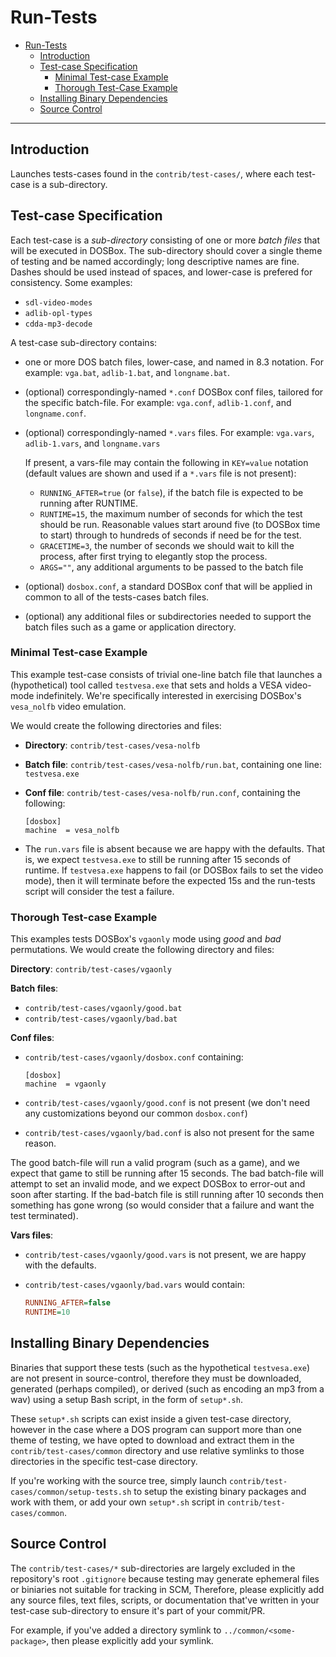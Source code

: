 # Run-Tests

- [Run-Tests](#run-tests)
  - [Introduction](#introduction)
  - [Test-case Specification](#test-case-specification)
    - [Minimal Test-case Example](#minimal-test-case-example)
    - [Thorough Test-Case Example](#thorough-test-case-example)
  - [Installing Binary Dependencies](#installing-binary-dependencies)
  - [Source Control](#source-control)

---

## Introduction

Launches tests-cases found in the `contrib/test-cases/`, where each
test-case is a sub-directory.

## Test-case Specification

Each test-case is a *sub-directory* consisting of one or more *batch files*
that will be executed in DOSBox. The sub-directory should cover a single
theme of testing and be named accordingly; long descriptive names are fine.
Dashes should be used instead of spaces, and lower-case is prefered for
consistency. Some examples:

- `sdl-video-modes`
- `adlib-opl-types`
- `cdda-mp3-decode`

A test-case sub-directory contains:

- one or more DOS batch files, lower-case, and named in 8.3 notation. For
  example: `vga.bat`, `adlib-1.bat`, and `longname.bat`.
- (optional) correspondingly-named `*.conf` DOSBox conf files, tailored for
  the specific batch-file. For example: `vga.conf`, `adlib-1.conf`, and `longname.conf`.
- (optional) correspondingly-named `*.vars` files.
  For example: `vga.vars`, `adlib-1.vars`, and `longname.vars`

  If present, a vars-file may contain the following in `KEY=value` notation
  (default values are shown and used if a `*.vars` file is not present):
  - `RUNNING_AFTER=true` (or `false`), if the batch file is expected to be
    running after RUNTIME.
  - `RUNTIME=15`, the maximum number of seconds for which the test should
    be run. Reasonable values start around five (to DOSBox time to start)
    through to hundreds of seconds if need be for the test.
  - `GRACETIME=3`, the number of seconds we should wait to kill the process,
    after first trying to elegantly stop the process.
  - `ARGS=""`, any additional arguments to be passed to the batch file
- (optional) `dosbox.conf`, a standard DOSBox conf that will be applied in
  common to all of the tests-cases batch files.
- (optional) any additional files or subdirectories needed to support the
  batch files such as a game or application directory.

### Minimal Test-case Example

This example test-case consists of trivial one-line batch file that launches
a (hypothetical) tool called `testvesa.exe` that sets and holds a VESA
video-mode indefinitely.  We're specifically interested in exercising
DOSBox's `vesa_nolfb` video emulation.

We would create the following directories and files:

- **Directory**: `contrib/test-cases/vesa-nolfb`
- **Batch file**: `contrib/test-cases/vesa-nolfb/run.bat`,
  containing one line: `testvesa.exe`
- **Conf file**: `contrib/test-cases/vesa-nolfb/run.conf`,
  containing the following:

  ``` text
  [dosbox]
  machine  = vesa_nolfb
  ```

- The `run.vars` file is absent because we are happy with the defaults.
  That is, we expect `testvesa.exe` to still be running after 15 seconds of
  runtime.  If `testvesa.exe` happens to fail (or DOSBox fails to set the
  video mode), then it will terminate before the expected 15s
  and the run-tests script will consider the test a failure.

### Thorough Test-case Example

This examples tests DOSBox's `vgaonly` mode using *good* and *bad*
permutations.  We would create the following directory and files:

**Directory**: `contrib/test-cases/vgaonly`

**Batch files**:

- `contrib/test-cases/vgaonly/good.bat`
- `contrib/test-cases/vgaonly/bad.bat`

**Conf files**:

- `contrib/test-cases/vgaonly/dosbox.conf` containing:

  ``` text
  [dosbox]
  machine  = vgaonly
  ```

- `contrib/test-cases/vgaonly/good.conf` is not present
  (we don't need any customizations beyond our common `dosbox.conf`)
- `contrib/test-cases/vgaonly/bad.conf` is also not present for
  the same reason.

The good batch-file will run a valid program (such as a game), and we expect
that game to still be running after 15 seconds. The bad batch-file will attempt
to set an invalid mode, and we expect DOSBox to error-out and soon after
starting.  If the bad-batch file is still running after 10 seconds then something
has gone wrong (so would consider that a failure and want the test terminated).

**Vars files**:

- `contrib/test-cases/vgaonly/good.vars` is not present, we are
  happy with the defaults.
- `contrib/test-cases/vgaonly/bad.vars` would contain:

  ``` ini
  RUNNING_AFTER=false
  RUNTIME=10
  ```

## Installing Binary Dependencies

Binaries that support these tests (such as the hypothetical `testvesa.exe`)
are not present in source-control, therefore they must be downloaded,
generated (perhaps compiled), or derived (such as encoding an mp3 from a wav)
using a setup Bash script, in the form of `setup*.sh`.

These `setup*.sh` scripts can exist inside a given test-case directory,
however in the case where a DOS program can support more than one theme of
testing, we have opted to download and extract them in the `contrib/test-cases/common`
directory and use relative symlinks to those directories in the specific test-case
directory.

If you're working with the source tree, simply launch
`contrib/test-cases/common/setup-tests.sh` to setup the existing binary packages
and work with them, or add your own `setup*.sh` script in
`contrib/test-cases/common`.

## Source Control

The `contrib/test-cases/*` sub-directories are largely excluded in the repository's
root `.gitignore` because testing may generate ephemeral files or biniaries not
suitable for tracking in SCM, Therefore, please explicitly add any source files,
text files, scripts, or documentation that've written in your test-case
sub-directory to ensure it's part of your commit/PR.

For example, if you've added a directory symlink to `../common/<some-package>`,
then please explicitly add your symlink.
